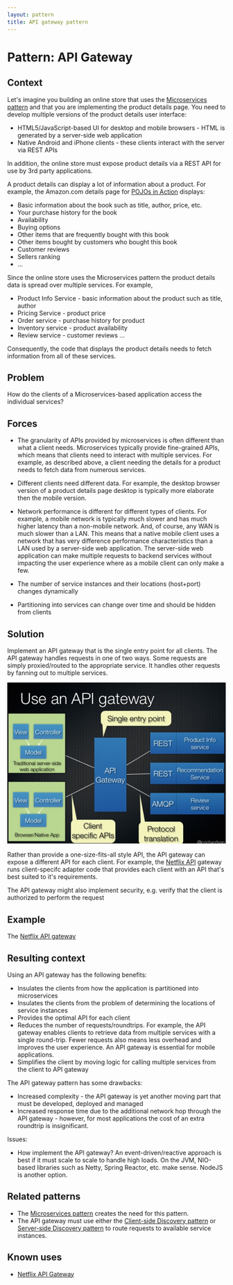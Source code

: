 ```yaml
---
layout: pattern
title: API gateway pattern
---
```

# Pattern: API Gateway

## Context

Let's imagine you building an online store that uses the [Microservices pattern](microservices.html) and that you are implementing the product details page.
You need to develop multiple versions of the product details user interface:

* HTML5/JavaScript-based UI for desktop and mobile browsers - HTML is generated by a server-side web application
* Native Android and iPhone clients - these clients interact with the server via REST APIs

In addition, the online store must expose product details via a REST API for use by 3rd party applications.

A product details can display a lot of information about a product.
For example, the Amazon.com details page for [POJOs in Action](http://www.amazon.com/POJOs-Action-Developing-Applications-Lightweight/dp/1932394583) displays:

* Basic information about the book such as title, author, price, etc.
* Your purchase history for the book
* Availability
* Buying options
* Other items that are frequently bought with this book
* Other items bought by customers who bought this book
* Customer reviews
* Sellers ranking
* ...

Since the online store uses the Microservices pattern the product details data is spread over multiple services. For example,

* Product Info Service - basic information about the product such as title, author
* Pricing Service - product price
* Order service - purchase history for product
* Inventory service - product availability
* Review service - customer reviews
...

Consequently, the code that displays the product details needs to fetch information from all of these services.

## Problem

How do the clients of a Microservices-based application access the individual services?

## Forces

* The granularity of APIs provided by microservices is often different than what a client needs. Microservices typically provide fine-grained APIs, which means that clients need to interact with multiple services. For example, as described above, a client needing the details for a product needs to fetch data from numerous services.

* Different clients need different data. For example, the desktop browser version of a product details page  desktop is typically more elaborate then the mobile version.

* Network performance is different for different types of clients. For example, a mobile network is typically much slower and has much higher latency than a non-mobile network. And, of course, any WAN is much slower than a LAN. 
This means that a native mobile client uses a network that has very difference performance characteristics than a LAN used by a server-side web application. The server-side web application can make multiple requests to backend services without impacting the user experience where as a mobile client can only make a few.

* The number of service instances and their locations (host+port) changes dynamically

* Partitioning into services can change over time and should be hidden from clients

## Solution

Implement an API gateway that is the single entry point for all clients.
The API gateway handles requests in one of two ways.
Some requests are simply proxied/routed to the appropriate service.
It handles other requests by fanning out to multiple services.

<img class="img-responsive" src="/i/apigateway.jpg"></img>


Rather than provide a one-size-fits-all style API, the API gateway can expose a different API for each client. For example, the [Netflix API](http://techblog.netflix.com/2012/07/embracing-differences-inside-netflix.html) gateway runs client-specifc adapter code that provides each client with an API that's best suited to it's requirements.

The API gateway might also implement security, e.g. verify that the client is authorized to perform the request

## Example

The [Netflix API gateway](http://techblog.netflix.com/2013/01/optimizing-netflix-api.html)

## Resulting context

Using an API gateway has the following benefits:

* Insulates the clients from how the application is partitioned into microservices
* Insulates the clients from the problem of determining the locations of service instances
* Provides the optimal API for each client
* Reduces the number of requests/roundtrips. For example, the API gateway enables clients to retrieve data from multiple services with a single round-trip. Fewer requests also means less overhead and improves the user experience. An API gateway is essential for mobile applications.
* Simplifies the client by moving logic for calling multiple services from the client to API gateway


The API gateway pattern has some drawbacks:

* Increased complexity - the API gateway is yet another moving part that must be developed, deployed and managed
* Increased response time due to the additional network hop through the API gateway - however, for most applications the cost of an extra roundtrip is insignificant.

Issues:

* How implement the API gateway? An event-driven/reactive approach is best if it must scale to scale to handle high loads. On the JVM, NIO-based libraries such as Netty, Spring Reactor, etc. make sense. NodeJS is another option.


## Related patterns

* The [Microservices pattern](microservices.html) creates the need for this pattern.
* The API gateway must use either the [Client-side Discovery pattern](client-side-discovery.html) or [Server-side Discovery pattern](server-side-discovery.html) to route requests to available service instances.

## Known uses

* [Netflix API Gateway](http://techblog.netflix.com/2012/07/embracing-differences-inside-netflix.html)


